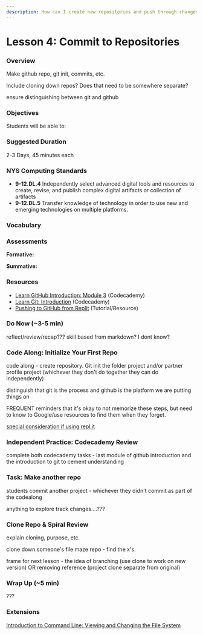 ```yaml
---
description: How can I create new repositories and push through changes?
---
```


# Lesson 4: Commit to Repositories

### Overview

Make github repo, git init, commits, etc.

Include cloning down repos? Does that need to be somewhere separate?

ensure distinguishing between git and github

### Objectives

Students will be able to:

### Suggested Duration

2-3 Days, 45 minutes each

### NYS Computing Standards

* **9-12.DL.4** Independently select advanced digital tools and resources to create, revise, and publish complex digital artifacts or collection of artifacts
* **9-12.DL.5** Transfer knowledge of technology in order to use new and emerging technologies on multiple platforms.

### Vocabulary

### Assessments

**Formative:**

**Summative:**

### Resources

* [Learn GitHub Introduction: Module 3](https://www.codecademy.com/learn/learn-github-introduction) (Codecademy)
* [Learn Git: Introduction](https://www.codecademy.com/learn/learn-git-introduction) (Codecademy)
* [Pushing to GitHub from Replit](https://ask.replit.com/t/using-git-to-push-replit-code-to-github/76064) (Tutorial/Resource)

### Do Now (\~3-5 min)

reflect/review/recap??? skill based from markdown? I dont know?

### Code Along: Initialize Your First Repo

code along - create repository. Git init the folder project and/or partner profile project (whichever they don't do together they can do independently)

distinguish that git is the process and github is the platform we are putting things on

FREQUENT reminders that it's okay to not memorize these steps, but need to know to Google/use resources to find them when they forget.

[special consideration if using repl.it](https://ask.replit.com/t/using-git-to-push-replit-code-to-github/76064)

### Independent Practice: Codecademy Review

complete both codecademy tasks - last module of github introduction and the introduction to git to cement understanding

### Task: Make another repo

students commit another project - whichever they didn't commit as part of the codealong

anything to explore track changes....???

### Clone Repo & Spiral Review

explain cloning, purpose, etc.

clone down someone's file maze repo - find the x's.

frame for next lesson - the idea of branching  (use clone to work on new version) OR removing reference (project clone separate from original)

### Wrap Up (\~5 min)

???

### Extensions

[Introduction to Command Line: Viewing and Changing the File System](https://www.codecademy.com/learn/learn-the-command-line-viewing-and-changing-the-file-system)
